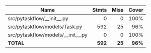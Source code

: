 | Name                                  |    Stmts |     Miss |   Cover |
|-------------------------------------- | -------: | -------: | ------: |
| src/pytaskflow/\_\_init\_\_.py        |        0 |        0 |    100% |
| src/pytaskflow/models/Task.py         |      592 |       25 |     96% |
| src/pytaskflow/models/\_\_init\_\_.py |        0 |        0 |    100% |
|                             **TOTAL** |  **592** |   **25** | **96%** |
